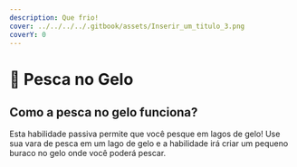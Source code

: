 ```yaml
---
description: Que frio!
cover: ../../../../.gitbook/assets/Inserir_um_titulo_3.png
coverY: 0
---
```


# 🧊 Pesca no Gelo

## Como a pesca no gelo funciona?

Esta habilidade passiva permite que você pesque em lagos de gelo! Use sua vara de pesca em um lago de gelo e a habilidade irá criar um pequeno buraco no gelo onde você poderá pescar.
